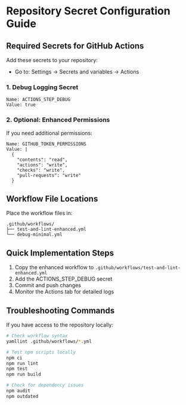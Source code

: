 # Repository Secret Configuration Guide

## Required Secrets for GitHub Actions

Add these secrets to your repository:
- Go to: Settings → Secrets and variables → Actions

### 1. Debug Logging Secret
```
Name: ACTIONS_STEP_DEBUG
Value: true
```

### 2. Optional: Enhanced Permissions
If you need additional permissions:
```
Name: GITHUB_TOKEN_PERMISSIONS
Value: |
  {
    "contents": "read",
    "actions": "write",
    "checks": "write",
    "pull-requests": "write"
  }
```

## Workflow File Locations

Place the workflow files in:
```
.github/workflows/
├── test-and-lint-enhanced.yml
└── debug-minimal.yml
```

## Quick Implementation Steps

1. Copy the enhanced workflow to `.github/workflows/test-and-lint-enhanced.yml`
2. Add the ACTIONS_STEP_DEBUG secret
3. Commit and push changes
4. Monitor the Actions tab for detailed logs

## Troubleshooting Commands

If you have access to the repository locally:

```bash
# Check workflow syntax
yamllint .github/workflows/*.yml

# Test npm scripts locally
npm ci
npm run lint
npm test
npm run build

# Check for dependency issues
npm audit
npm outdated
```